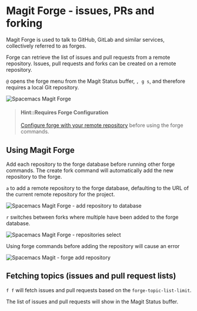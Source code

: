 # Magit Forge - issues, PRs and forking
Magit Forge is used to talk to GitHub, GitLab and similar services, collectively referred to as forges.

Forge can retrieve the list of issues and pull requests from a remote repository. Issues, pull requests and forks can be created on a remote repository.

`@` opens the forge menu from the Magit Status buffer, `, g s`, and therefore requires a local Git repository.

![Spacemacs Magit Forge](/images/spacmacs-magit-forge-menu.png)

> #### Hint::Requires Forge Configuration
> [Configure forge with your remote repository](/source-control/forge-configuration.md) before using the forge commands.


## Using Magit Forge
Add each repository to the forge database before running other forge commands.  The create fork command will automatically add the new repository to the forge.

`a` to add a remote repository to the forge database, defaulting to the URL of the current remote repository for the project.

![Spacemacs Magit Forge - add repository to database](/images/spacemacs-magit-forge-add-repository-name.png)

`r` switches between forks where multiple have been added to the forge database.

![Spacemacs Magit Forge - repositories select](/images/spacemacs-magit-forge-repository-selection.png)

Using forge commands before adding the repository will cause an error

![Spacemacs Magit - forge add repository](/images/spacemacs-magit-forge-require-forge-add-repository.png)


## Fetching topics (issues and pull request lists)
`f f` will fetch issues and pull requests based on the `forge-topic-list-limit`.

The list of issues and pull requests will show in the Magit Status buffer.
